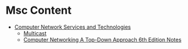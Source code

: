 # Msc Content
* [Computer Network Services and Technologies](cnst.md)
	* [Multicast](02_01_Multicast.md)
	* [Computer Networking A Top-Down Approach 6th Edition Notes](01_01_Book6thEdition.md)
